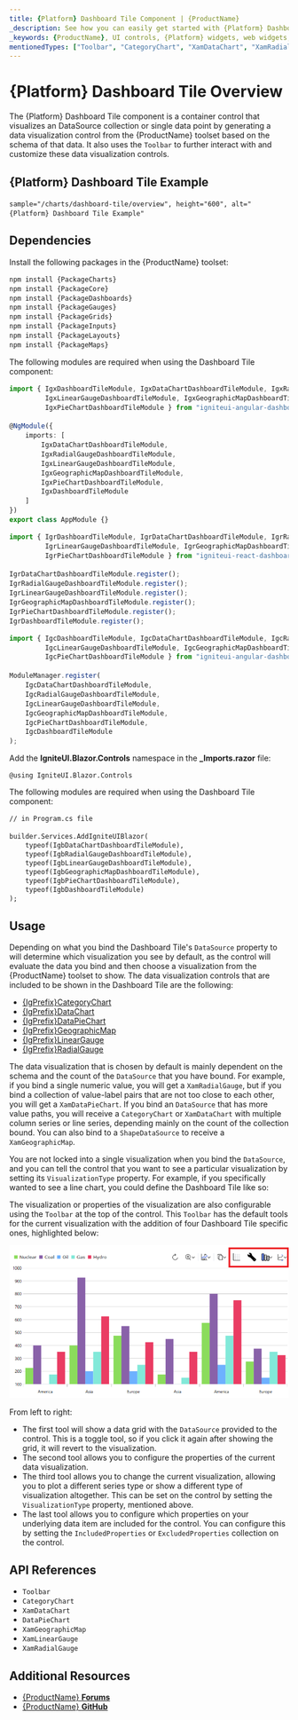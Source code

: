 ```yaml
---
title: {Platform} Dashboard Tile Component | {ProductName}
_description: See how you can easily get started with {Platform} Dashboard Tile Component.
_keywords: {ProductName}, UI controls, {Platform} widgets, web widgets, UI widgets, {Platform}, Native {Platform} Components Suite, Native {Platform} Controls, Native {Platform} Components Library, {Platform} Dashboard components, {Platform} Dashboard Tile controls
mentionedTypes: ["Toolbar", "CategoryChart", "XamDataChart", "XamRadialGauge", "XamLinearGauge", "XamGeographicMap"]
---
```


# {Platform} Dashboard Tile Overview

The {Platform} Dashboard Tile component is a container control that visualizes an DataSource collection or single data point by generating a data visualization control from the {ProductName} toolset based on the schema of that data. It also uses the `Toolbar` to further interact with and customize these data visualization controls.

## {Platform} Dashboard Tile Example

<!-- TODO -->
`sample="/charts/dashboard-tile/overview", height="600", alt="{Platform} Dashboard Tile Example"`

## Dependencies

<!-- Angular, WebComponents, React -->
Install the following packages in the {ProductName} toolset:

```cmd
npm install {PackageCharts}
npm install {PackageCore}
npm install {PackageDashboards}
npm install {PackageGauges}
npm install {PackageGrids}
npm install {PackageInputs}
npm install {PackageLayouts}
npm install {PackageMaps}
```

The following modules are required when using the Dashboard Tile component:

```ts
import { IgxDashboardTileModule, IgxDataChartDashboardTileModule, IgxRadialGaugeDashboardTileModule,
         IgxLinearGaugeDashboardTileModule, IgxGeographicMapDashboardTileModule,
         IgxPieChartDashboardTileModule } from "igniteui-angular-dashboards";

@NgModule({
    imports: [
        IgxDataChartDashboardTileModule,
        IgxRadialGaugeDashboardTileModule,
        IgxLinearGaugeDashboardTileModule,
        IgxGeographicMapDashboardTileModule,
        IgxPieChartDashboardTileModule,
        IgxDashboardTileModule
    ]
})
export class AppModule {}
```

```ts
import { IgrDashboardTileModule, IgrDataChartDashboardTileModule, IgrRadialGaugeDashboardTileModule,
         IgrLinearGaugeDashboardTileModule, IgrGeographicMapDashboardTileModule,
         IgrPieChartDashboardTileModule } from "igniteui-react-dashboards";

IgrDataChartDashboardTileModule.register();
IgrRadialGaugeDashboardTileModule.register();
IgrLinearGaugeDashboardTileModule.register();
IgrGeographicMapDashboardTileModule.register();
IgrPieChartDashboardTileModule.register();
IgrDashboardTileModule.register();
```

```ts
import { IgcDashboardTileModule, IgcDataChartDashboardTileModule, IgcRadialGaugeDashboardTileModule,
         IgcLinearGaugeDashboardTileModule, IgcGeographicMapDashboardTileModule,
         IgcPieChartDashboardTileModule } from "igniteui-angular-dashboards";

ModuleManager.register(
    IgcDataChartDashboardTileModule,
    IgcRadialGaugeDashboardTileModule,
    IgcLinearGaugeDashboardTileModule,
    IgcGeographicMapDashboardTileModule,
    IgcPieChartDashboardTileModule,
    IgcDashboardTileModule
);
```

<!-- end:Angular, WebComponents, React -->

<!-- Blazor -->

Add the **IgniteUI.Blazor.Controls** namespace in the **_Imports.razor** file:

```razor
@using IgniteUI.Blazor.Controls
```

The following modules are required when using the Dashboard Tile component:

```razor
// in Program.cs file

builder.Services.AddIgniteUIBlazor(
    typeof(IgbDataChartDashboardTileModule),
    typeof(IgbRadialGaugeDashboardTileModule),
    typeof(IgbLinearGaugeDashboardTileModule),
    typeof(IgbGeographicMapDashboardTileModule),
    typeof(IgbPieChartDashboardTileModule),
    typeof(IgbDashboardTileModule)
);
```

<!-- end: Blazor -->

## Usage

Depending on what you bind the Dashboard Tile's `DataSource` property to will determine which visualization you see by default, as the control will evaluate the data you bind and then choose a visualization from the {ProductName} toolset to show. The data visualization controls that are included to be shown in the Dashboard Tile are the following:

* [{IgPrefix}CategoryChart](chart-overview.html)
* [{IgPrefix}DataChart](chart-overview.html)
* [{IgPrefix}DataPieChart](data-pie-chart.html)
* [{IgPrefix}GeographicMap](geo-map.html)
* [{IgPrefix}LinearGauge](linear-gauge.html)
* [{IgPrefix}RadialGauge](radial-gauge.html)

The data visualization that is chosen by default is mainly dependent on the schema and the count of the `DataSource` that you have bound. For example, if you bind a single numeric value, you will get a `XamRadialGauge`, but if you bind a collection of value-label pairs that are not too close to each other, you will get a `XamDataPieChart`. If you bind an `DataSource` that has more value paths, you will receive a `CategoryChart` or `XamDataChart` with multiple column series or line series, depending mainly on the count of the collection bound. You can also bind to a `ShapeDataSource` to receive a `XamGeographicMap`.

You are not locked into a single visualization when you bind the `DataSource`, and you can tell the control that you want to see a particular visualization by setting its `VisualizationType` property. For example, if you specifically wanted to see a line chart, you could define the Dashboard Tile like so:

<!-- TODO SAMPLE -->

The visualization or properties of the visualization are also configurable using the `Toolbar` at the top of the control. This `Toolbar` has the default tools for the current visualization with the addition of four Dashboard Tile specific ones, highlighted below:

<img src="../images/dashboard-tile-toolbar.png" />

From left to right:

- The first tool will show a data grid with the `DataSource` provided to the control. This is a toggle tool, so if you click it again after showing the grid, it will revert to the visualization.
- The second tool allows you to configure the properties of the current data visualization.
- The third tool allows you to change the current visualization, allowing you to plot a different series type or show a different type of visualization altogether. This can be set on the control by setting the `VisualizationType` property, mentioned above.
- The last tool allows you to configure which properties on your underlying data item are included for the control. You can configure this by setting the `IncludedProperties` or `ExcludedProperties` collection on the control.

## API References

 - `Toolbar`
 - `CategoryChart`
 - `XamDataChart`
 - `DataPieChart`
 - `XamGeographicMap`
 - `XamLinearGauge`
 - `XamRadialGauge`

## Additional Resources

* [{ProductName} **Forums**]({ForumsLink})
* [{ProductName} **GitHub**]({GithubLink})
